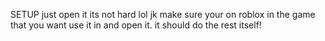 SETUP
just open it its not hard lol
jk make sure your on roblox in the game that you want use it in and open it. it should do the rest itself!
